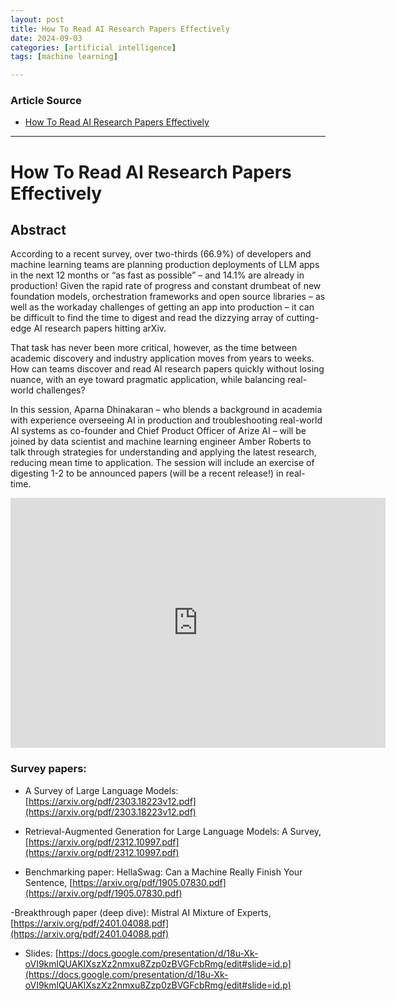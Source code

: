 ```yaml
---
layout: post
title: How To Read AI Research Papers Effectively
date: 2024-09-03
categories: [artificial intelligence]
tags: [machine learning]

---
```


### Article Source


* [How To Read AI Research Papers Effectively](https://www.youtube.com/watch?v=K6Wui3mn-uI)

---



# How To Read AI Research Papers Effectively


## Abstract

According to a recent survey, over two-thirds (66.9%) of developers and machine learning teams are planning production deployments of LLM apps in the next 12 months or “as fast as possible” – and 14.1% are already in production! Given the rapid rate of progress and constant drumbeat of new foundation models, orchestration frameworks and open source libraries – as well as the workaday challenges of getting an app into production – it can be difficult to find the time to digest and read the dizzying array of cutting-edge AI research papers hitting arXiv. 

That task has never been more critical, however, as the time between academic discovery and industry application moves from years to weeks. How can teams discover and read AI research papers quickly without losing nuance, with an eye toward pragmatic application, while balancing real-world challenges?

In this session, Aparna Dhinakaran – who blends a background in academia with experience overseeing AI in production and troubleshooting real-world AI systems as co-founder and Chief Product Officer of Arize AI – will be joined by data scientist and machine learning engineer Amber Roberts to talk through strategies for understanding and applying the latest research, reducing mean time to application. The session will include an exercise of digesting 1-2 to be announced papers (will be a recent release!) in real-time.

<iframe width="600" height="400" src="https://www.youtube.com/embed/K6Wui3mn-uI?si=ssiVejWgIG00tI1n" title="YouTube video player" frameborder="0" allow="accelerometer; autoplay; clipboard-write; encrypted-media; gyroscope; picture-in-picture; web-share" referrerpolicy="strict-origin-when-cross-origin" allowfullscreen></iframe>

### Survey papers:

- A Survey of Large Language Models:
[https://arxiv.org/pdf/2303.18223v12.pdf](https://arxiv.org/pdf/2303.18223v12.pdf)

- Retrieval-Augmented Generation for Large Language Models: 
A Survey, [https://arxiv.org/pdf/2312.10997.pdf](https://arxiv.org/pdf/2312.10997.pdf)

- Benchmarking paper: 
HellaSwag: Can a Machine Really Finish Your Sentence, 
[https://arxiv.org/pdf/1905.07830.pdf](https://arxiv.org/pdf/1905.07830.pdf)

-Breakthrough paper (deep dive):
Mistral AI Mixture of Experts, [https://arxiv.org/pdf/2401.04088.pdf](https://arxiv.org/pdf/2401.04088.pdf)

- Slides:
[https://docs.google.com/presentation/d/18u-Xk-oVI9kmlQUAKlXszXz2nmxu8Zzp0zBVGFcbRmg/edit#slide=id.p](https://docs.google.com/presentation/d/18u-Xk-oVI9kmlQUAKlXszXz2nmxu8Zzp0zBVGFcbRmg/edit#slide=id.p)